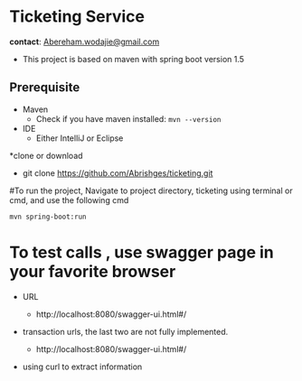 # Ticketing Service
__contact__: Abereham.wodajie@gmail.com

* This project is based on maven with spring boot version 1.5

## Prerequisite

* Maven
	* Check if you have maven installed: `mvn --version`
* IDE
	* Either IntelliJ or Eclipse

*clone or download
  * git clone https://github.com/Abrishges/ticketing.git
  
#To run the project, Navigate to project directory, ticketing  using terminal or cmd, and use the following cmd

  `mvn spring-boot:run`

# To test calls , use swagger page in your favorite browser 
* URL
    * http://localhost:8080/swagger-ui.html#/
    
* transaction urls, the last two are not fully implemented. 
     * http://localhost:8080/swagger-ui.html#/
          
* using curl to extract information
   